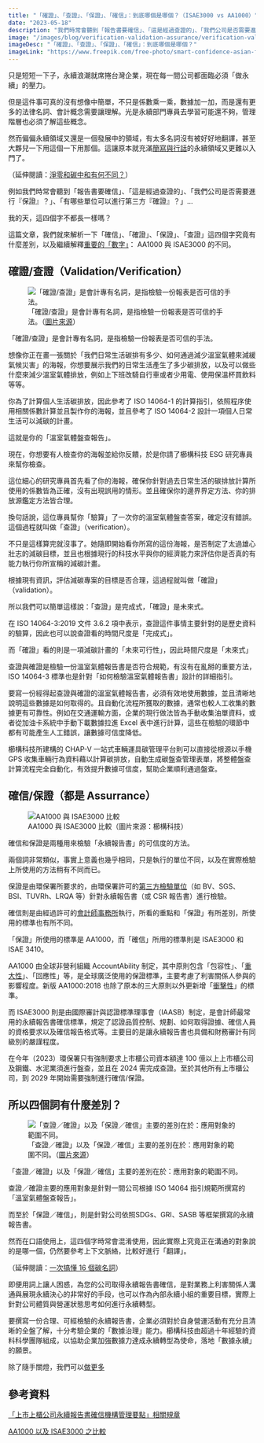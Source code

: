 ```yaml
---
title: "「確證」、「查證」、「保證」、「確信」：到底哪個是哪個？（ISAE3000 vs AA1000）"
date: "2023-05-18"
description: "我們時常會聽到「報告書要確信」、「這是經過查證的」、「我們公司是否需要進行『保證』？」、「有哪些單位可以進行第三方『確證』？」...我的天，這四個字不都長一樣嗎？"
image: "/images/blog/verification-validation-assurance/verification-validation-assurance.webp"
imageDesc: "「確證」、「查證」、「保證」、「確信」：到底哪個是哪個？"
imageLink: "https://www.freepik.com/free-photo/smart-confidence-asian-female-startup-entrepreneur-small-business-owner-businesswoman-wear-smart-casual-cloth-smile-hand-use-tablet-woking-inventory-checking-showroom-office-daytime-background_25117851.htm#query=checking&position=3&from_view=search&track=sph"
---
```


<p>只是短短一下子，永續浪潮就席捲台灣企業，現在每一間公司都面臨必須「做永續」的壓力。</p>
<p>但是這件事可真的沒有想像中簡單，不只是係數乘一乘，數據加一加，而是還有更多的法律名詞、會計概念需要讓理解。光是永續部門專員去學習可能還不夠，管理階層也必須了解這些概念。</p>
<p>然而偏偏永續領域又還是一個發展中的領域，有太多名詞沒有被好好地翻譯，甚至大夥兒一下用這個一下用那個。這讓原本就充滿<a href="./ghg-inventory-intro">簡寫與行話</a>的永續領域又更難以入門了。</p>
<p>（延伸閱讀：<a href="./net-zero-carbon-neutral-difference">淨零和碳中和有何不同？</a>）</p>
<p>例如我們時常會聽到「報告書要確信」、「這是經過查證的」、「我們公司是否需要進行『保證』？」、「有哪些單位可以進行第三方『確證』？」...</p>
<p>我的天，這四個字不都長一樣嗎？</p>
<p>這篇文章，我們就來解析一下「確信」、「確證」、「保證」、「查證」這四個字究竟有什麼差別，以及繼續解釋<a href="./14064-vs-14067">重要的「數字」</a>： AA1000 與 ISAE3000 的不同。</p>

<h2 id="-validation-verification-">確證/查證（Validation/Verification）</h2>
<figure>
    <img src="/images/blog/verification-validation-assurance/Validation-Verification.webp" alt="「確證/查證」是會計專有名詞，是指檢驗一份報表是否可信的手法。">
    <figcaption>「確證/查證」是會計專有名詞，是指檢驗一份報表是否可信的手法。（<a href="https://www.freepik.com/free-photo/group-diverse-friends-walking-pass-art-exhibition-placard_2789181.htm#query=poster&amp;position=2&amp;from_view=search&amp;track=sph">圖片來源</a>）</figcaption>
</figure>

<p>「確證/查證」是會計專有名詞，是指檢驗一份報表是否可信的手法。</p>
<p>想像你正在畫一張關於「我們日常生活碳排有多少、如何通過減少溫室氣體來減緩氣候災害」的海報，你想要展示我們的日常生活產生了多少碳排放，以及可以做些什麼來減少溫室氣體排放，例如上下班改騎自行車或者少用電、使用保溫杯買飲料等等。</p>
<p>你為了計算個人生活碳排放，因此參考了 ISO 14064-1 的計算指引，依照程序使用相關係數計算並且製作你的海報，並且參考了 ISO 14064-2 設計一項個人日常生活可以減碳的計畫。</p>
<p>這就是你的「溫室氣體盤查報告」。</p>
<p>現在，你想要有人檢查你的海報並給你反饋，於是你請了櫛構科技 ESG 研究專員來幫你檢查。</p>
<p>這位細心的研究專員首先看了你的海報，確保你針對過去日常生活的碳排放計算所使用的係數皆為正確，沒有出現誤用的情形。並且確保你的邊界界定方法、你的排放源鑑定方法皆合理。</p>
<p>換句話說，這位專員幫你「驗算」了一次你的溫室氣體盤查答案，確定沒有錯誤。這個過程就叫做「查證」（verification）。</p>
<p>不只是這樣算完就沒事了。她隨即開始看你所寫的這份海報，是否制定了太過雄心壯志的減碳目標，並且也根據現行的科技水平與你的經濟能力來評估你是否真的有能力執行你所宣稱的減碳計畫。</p>
<p>根據現有資訊，評估減碳專案的目標是否合理，這過程就叫做「確證」（validation）。</p>
<p>所以我們可以簡單這樣說：「查證」是完成式，「確證」是未來式。</p>
<p>在 ISO 14064-3:2019 文件 3.6.2 項中表示，查證這件事情主要針對的是歷史資料的驗算，因此也可以說查證看的時間尺度是「完成式」。</p>
<p>而「確證」看的則是一項減碳計畫的「未來可行性」，因此時間尺度是「未來式」</p>
<p>查證與確證是檢驗一份溫室氣體報告書是否符合規範，有沒有在亂掰的重要方法，ISO 14064-3 標準也是針對「如何檢驗溫室氣體報告書」設計的詳細指引。</p>
<p>要寫一份經得起查證與確證的溫室氣體報告書，必須有效地使用數據，並且清晰地說明這些數據是如何取得的。且自動化流程所獲取的數據，通常也較人工收集的數據更有可靠性。例如在交通運輸方面，企業的現行做法皆為手動收集油單資料，或者從加油卡系統中手動下載數據拉進 Excel 表中進行計算，這些在檢驗的環節中都有可能產生人工錯誤，讓數據可信度降低。</p>
<p>櫛構科技所建構的 CHAP-V 一站式車輛運具碳管理平台則可以直接從根源以手機 GPS 收集車輛行為資料藉以計算碳排放，自動生成碳盤查管理表單，將整體盤查計算流程完全自動化，有效提升數據可信度，幫助企業順利通過盤查。</p>
<h2 id="-assurrance-">確信/保證（都是 Assurrance）</h2>

<figure>
    <img src="/images/blog/verification-validation-assurance/AA1000-ISAE3000.webp" alt="AA1000 與 ISAE3000 比較">
    <figcaption>AA1000 與 ISAE3000 比較（圖片來源：櫛構科技）</figcaption>
</figure>

<p>確信和保證是兩種用來檢驗「永續報告書」的可信度的方法。</p>
<p>兩個詞非常類似，事實上意義也幾乎相同，只是執行的單位不同，以及在實際檢驗上所使用的方法稍有不同而已。</p>
<p>保證是由環保署所要求的，由環保署許可的<a href="https://ghgregistry.epa.gov.tw/epa_ghg/VerificationMgt/InspectionAgency.aspx">第三方檢驗單位</a>（如 BV、SGS、BSI、TUVRh、LRQA 等）針對永續報告書（或 CSR 報告書）進行檢驗。</p>
<p>確信則是由經過許可的<a href="https://cgc.twse.com.tw/agency/chPage">會計師事務所</a>執行，所看的重點和「保證」有所差別，所使用的標準也有所不同。</p>
<p>「保證」所使用的標準是 AA1000，而「確信」所用的標準則是 ISAE3000 和 ISAE 3410。</p>
<p>AA1000 由全球非營利組織 AccountAbility 制定，其中原則包含「包容性」、「<a href="./materiality-explained">重大性</a>」、「回應性」等，是全球廣泛使用的保證標準，主要考慮了利害關係人參與的影響程度。新版 AA1000:2018 也除了原本的三大原則以外更新增「<a href="./double-materiality">衝擊性</a>」的標準。</p>
<p>而 ISAE3000 則是由國際審計與認證標準理事會（IAASB）制定，是會計師最常用的永續報告書確信標準，規定了認證品質控制、規劃、如何取得證據、確信人員的資格要求以及確信報告格式等。主要目的是讓永續報告書也具備和財務審計有同級別的嚴謹程度。</p>
<p>在今年（2023）環保署只有強制要求上市櫃公司資本額達 100 億以上上市櫃公司及鋼鐵、水泥業須進行盤查，並且在 2024 需完成查證。至於其他所有上市櫃公司，到 2029 年開始需要強制進行確信/保證。</p>
<h2 id="-">所以四個詞有什麼差別？</h2>

<figure>
    <img src="/images/blog/verification-validation-assurance/difference.webp" alt="「查證／確證」以及「保證／確信」主要的差別在於：應用對象的範圍不同。">
    <figcaption>「查證／確證」以及「保證／確信」主要的差別在於：應用對象的範圍不同。（<a href="https://www.freepik.com/free-photo/hand-with-pen-application-form_1009348.htm#query=check&amp;position=2&amp;from_view=search&amp;track=sph">圖片來源</a>）</figcaption>
</figure>

<p>「查證／確證」以及「保證／確信」主要的差別在於：應用對象的範圍不同。</p>
<p>查證／確證主要的應用對象是針對一間公司根據 ISO 14064 指引規範所撰寫的「溫室氣體盤查報告」。</p>
<p>而至於「保證／確信」，則是針對公司依照SDGs、GRI、SASB 等框架撰寫的永續報告書。</p>
<p>然而在口語使用上，這四個字時常會混淆使用，因此實際上究竟正在溝通的對象說的是哪一個，仍然要參考上下文脈絡，比較好進行「翻譯」。</p>
<p>（延伸閱讀：<a href="./content_1">一次搞懂 16 個碳名詞</a>）</p>
<p>即便用詞上讓人困惑，為您的公司取得永續報告書確信，是對業務上利害關係人溝通與展現永續決心的非常好的手段，也可以作為內部永續小組的重要目標，實際上針對公司體質與營運狀態思考如何進行永續轉型。</p>
<p>要撰寫一份合理、可經檢驗的永續報告書，企業必須對於自身營運活動有充分且清晰的全盤了解，十分考驗企業的「數據治理」能力。櫛構科技由超過十年經驗的資料科學團隊組成，以協助企業加強數據力達成永續轉型為使命，落地「數據永續」的願景。</p>
<p>除了隨手關燈，我們可以<a href="https://combogic.com/">做更多</a></p>
<h2 id="-">參考資料</h2>
<p><a href="https://www.tpex.org.tw/event/web/supervise_1111222/2%E4%B8%8A%E5%B8%82%E6%AB%83%E5%85%AC%E5%8F%B8%E7%A2%BA%E4%BF%A1%E6%A9%9F%E6%A7%8B%E7%AE%A1%E7%90%86%E8%A6%81%E9%BB%9E%E5%8F%8A%E5%95%8F%E7%AD%94%E9%9B%86.pdf">「上市上櫃公司永續報告書確信機構管理要點」相關規章</a></p>
<p><a href="https://www.bsigroup.com/LocalFiles/zh-tw/e-news/No131/AA1000_with_ISAE3000.pdf">AA1000 以及 ISAE3000 之比較</a></p>





